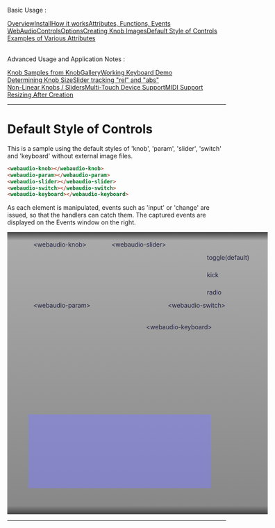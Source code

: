 <link rel="stylesheet" href="./docstyle.css">

<script>
  WebAudioControlsOptions={

  };
</script>

<script src="../webaudio-controls.js"></script>

Basic Usage :
<div style="display:flex;width:100%;flex-wrap:wrap">
<div class="item"><a href="./index.html">Overview</a></div>
<div class="item"><a href="./install.html">Install</a></div>
<div class="item"><a href="./components.html">How it works</a></div>
<div class="item"><a href="./specs.html">Attributes, Functions, Events</a></div>
<div class="item"><a href="./options.html">WebAudioControlsOptions</a></div>
<div class="item"><a href="./knobimage.html">Creating Knob Images</a></div>
<div class="item cur"><a href="./defstyle.html">Default Style of Controls</a></div>
<div class="item"><a href="./example.html">Examples of Various Attributes</a></div>
</div>
<br/>

Advanced Usage and Application Notes :
<div style="display:flex;width:100%;flex-wrap:wrap">
<div class="item"><a href="./knobsamples.html">Knob Samples from KnobGallery</a></div>
<div class="item"><a href="./keyboard.html">Working Keyboard Demo</a></div>
<div class="item"><a href="./knobsize.html">Determining Knob Size</a></div>
<div class="item"><a href="./tracking.html">Slider tracking "rel" and "abs"</a></div>
<div class="item"><a href="./nonlinear.html">Non-Linear Knobs / Sliders</a></div>
<div class="item"><a href="./multifader.html">Multi-Touch Device Support</a></div>
<div class="item"><a href="./midisupport.html">MIDI Support</a></div>
<div class="item"><a href="./resizetest.html">Resizing After Creation</a></div>
</div>

---

# Default Style of Controls  

This is a sample using the default styles of 
'knob', 'param', 'slider', 'switch' and 'keyboard' without external image files.  

```html
<webaudio-knob></webaudio-knob>
<webaudio-param></webaudio-param>
<webaudio-slider></webaudio-slider>
<webaudio-switch></webaudio-switch>
<webaudio-keyboard></webaudio-keyboard>
```

As each element is manipulated, events such as 'input' or 'change' are issued,
so that the handlers can catch them.
The captured events are displayed on the Events window on the right.  

<div id="base" style="color:#224;width:600px;height:650px;position:relative;background:linear-gradient(#444 0%,#aaa 3%,#888 97%,#444 100%);">
  <webaudio-knob id="knob1" style="position:absolute;left:50px;top:60px"></webaudio-knob>
  <webaudio-knob id="knob2" style="position:absolute;left:130px;top:60px"></webaudio-knob>
  <webaudio-param link="knob1" style="position:absolute;left:65px;top:130px"></webaudio-param>
  <webaudio-param link="knob2" style="position:absolute;left:145px;top:130px"></webaudio-param>
  <webaudio-slider id="slider1" direction="vert" style="position:absolute;left:240px;top:50px"></webaudio-slider>
  <webaudio-slider id="slider2" direction="horz" style="position:absolute;left:280px;top:50px"></webaudio-slider>
  <webaudio-switch id="switch1" style="position:absolute;left:430px;top:50px"></webaudio-switch>
  <webaudio-switch id="switch2" type="kick" style="position:absolute;left:430px;top:90px"></webaudio-switch>
  <webaudio-switch id="switch2a" type="radio" group="r" value="1" style="position:absolute;left:370px;top:130px"></webaudio-switch>
  <webaudio-switch id="switch2b" type="radio" group="r" style="position:absolute;left:400px;top:130px"></webaudio-switch>
  <webaudio-switch id="switch2c" type="radio" group="r" style="position:absolute;left:430px;top:130px"></webaudio-switch>
  <webaudio-keyboard id="keyboard" style="position:absolute;left:48px;top:240px"></webaudio-keyboard>
  <webaudio-keyboard id="key2" width="160" height="20" keys="61" enable="0" colors="#000;#ccf;;#000;;#0fc;;#0fc" style="position:absolute;left:48px;top:380px">
  </webaudio-keyboard>
  <span style="position:absolute;left:60px;top:20px">&lt;webaudio-knob&gt;</span>
  <span style="position:absolute;left:60px;top:160px">&lt;webaudio-param&gt;</span>
  <span style="position:absolute;left:240px;top:20px">&lt;webaudio-slider&gt;</span>
  <span style="position:absolute;left:370px;top:160px">&lt;webaudio-switch&gt;</span>
  <span style="position:absolute;left:320px;top:210px">&lt;webaudio-keyboard&gt;</span>
  <span style="position:absolute;left:460px;top:50px">toggle(default)</span>
  <span style="position:absolute;left:460px;top:90px">kick</span>
  <span style="position:absolute;left:460px;top:130px">radio</span>
  <div style="position:absolute;left:48px;top:420px">
  <div id="events" style="background:rgba(128,128,255,0.5);padding:10px;color:#fff;text-align:left;width:400px;height:150px;overflow:scroll"></div>
  </div>
</div>

---

<script>
var message="";
var log=[];
var knobs = document.getElementsByTagName('webaudio-knob');
for(var i = 0; i < knobs.length; i++){
  knobs[i].addEventListener("input",Dump,false);
  knobs[i].addEventListener("change",Dump,false);
  knobs[i].addEventListener("click",Dump,false);
}
var sliders = document.getElementsByTagName('webaudio-slider');
for(var i = 0; i < sliders.length; i++){
  sliders[i].addEventListener("input",Dump,false);
  sliders[i].addEventListener("change",Dump,false);
  sliders[i].addEventListener("click",Dump,false);
}
var switches = document.getElementsByTagName('webaudio-switch');
for(var i = 0; i < switches.length; i++) {
    switches[i].addEventListener("input",Dump,false);
    switches[i].addEventListener("change",Dump,false);
    switches[i].addEventListener("click",Dump,false);
}
var key=document.getElementById("keyboard");
key.addEventListener('input',Dump,false);
key.addEventListener('change',Dump,false);
key.addEventListener('click',Dump,false);
key.addEventListener('note',Dump,false);
var key2=document.getElementById("key2");

function Dump(e) {
    var str="";
    if(e.note) {
        key2.setNote(e.note[0],e.note[1]);
        str=e.type + " : " + e.target.id + " e.note = [" + e.note + "] ";
    }
    else
        str=e.type + " : " + e.target.id + ".value = " + e.target.value + " ";
    console.log(str);
    log.unshift(str);
    log.length=20;
    str="";
    for(var i=19;i>=0;--i) {
        if(log[i])
            str+=log[i]+"<br/>";
    }
    var evview=document.getElementById("events");
    evview.innerHTML=str;
    evview.scrollTop=evview.scrollHeight;
}
</script>
